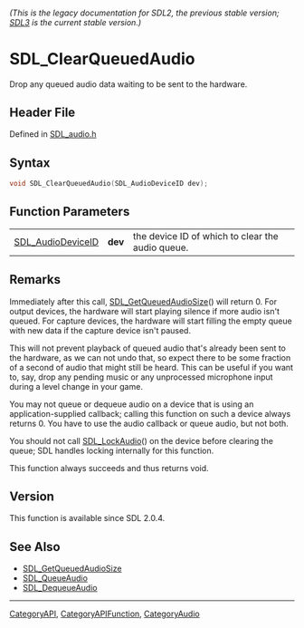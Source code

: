 ###### (This is the legacy documentation for SDL2, the previous stable version; [SDL3](https://wiki.libsdl.org/SDL3/) is the current stable version.)
# SDL_ClearQueuedAudio

Drop any queued audio data waiting to be sent to the hardware.

## Header File

Defined in [SDL_audio.h](https://github.com/libsdl-org/SDL/blob/SDL2/include/SDL_audio.h)

## Syntax

```c
void SDL_ClearQueuedAudio(SDL_AudioDeviceID dev);
```

## Function Parameters

|                                        |         |                                                  |
| -------------------------------------- | ------- | ------------------------------------------------ |
| [SDL_AudioDeviceID](SDL_AudioDeviceID) | **dev** | the device ID of which to clear the audio queue. |

## Remarks

Immediately after this call,
[SDL_GetQueuedAudioSize](SDL_GetQueuedAudioSize)() will return 0. For
output devices, the hardware will start playing silence if more audio isn't
queued. For capture devices, the hardware will start filling the empty
queue with new data if the capture device isn't paused.

This will not prevent playback of queued audio that's already been sent to
the hardware, as we can not undo that, so expect there to be some fraction
of a second of audio that might still be heard. This can be useful if you
want to, say, drop any pending music or any unprocessed microphone input
during a level change in your game.

You may not queue or dequeue audio on a device that is using an
application-supplied callback; calling this function on such a device
always returns 0. You have to use the audio callback or queue audio, but
not both.

You should not call [SDL_LockAudio](SDL_LockAudio)() on the device before
clearing the queue; SDL handles locking internally for this function.

This function always succeeds and thus returns void.

## Version

This function is available since SDL 2.0.4.

## See Also

- [SDL_GetQueuedAudioSize](SDL_GetQueuedAudioSize)
- [SDL_QueueAudio](SDL_QueueAudio)
- [SDL_DequeueAudio](SDL_DequeueAudio)

----
[CategoryAPI](CategoryAPI), [CategoryAPIFunction](CategoryAPIFunction), [CategoryAudio](CategoryAudio)

